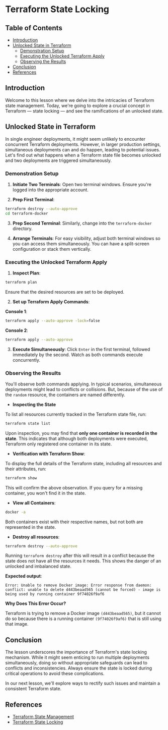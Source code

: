 # Terraform State Locking

## Table of Contents

- [Introduction](#introduction)
- [Unlocked State in Terraform](#unlocked-state-in-terraform)
    - [Demonstration Setup](#demonstration-setup)
    - [Executing the Unlocked Terraform Apply](#executing-the-unlocked-terraform-apply)
    - [Observing the Results](#observing-the-results)
- [Conclusion](#conclusion)
- [References](#references)

## Introduction

Welcome to this lesson where we delve into the intricacies of Terraform state management. Today, we're going to explore a crucial concept in Terraform — state locking — and see the ramifications of an unlocked state.

## Unlocked State in Terraform

In single engineer deployments, it might seem unlikely to encounter concurrent Terraform deployments. However, in larger production settings, simultaneous deployments can and do happen, leading to potential issues. Let's find out what happens when a Terraform state file becomes unlocked and two deployments are triggered simultaneously.

### Demonstration Setup

1. **Initiate Two Terminals**: Open two terminal windows. Ensure you're logged into the appropriate account.

2. **Prep First Terminal**:

```bash
terraform destroy --auto-approve
cd terraform-docker
```

3. **Prep Second Terminal**: Similarly, change into the `terraform-docker` directory.

4. **Arrange Terminals**: For easy visibility, adjust both terminal windows so you can access them simultaneously. You can have a split-screen configuration or stack them vertically.

### Executing the Unlocked Terraform Apply

1. **Inspect Plan**:

```bash
terraform plan
```

Ensure that the desired resources are set to be deployed.

2. **Set up Terraform Apply Commands**:

**Console 1**:

```bash
terraform apply --auto-approve -lock=false
```

**Console 2**:

```bash
terraform apply --auto-approve
```

3. **Execute Simultaneously**: Click `Enter` in the first terminal, followed immediately by the second. Watch as both commands execute concurrently.

### Observing the Results

You'll observe both commands applying. In typical scenarios, simultaneous deployments might lead to conflicts or collisions. But, because of the use of the `random` resource, the containers are named differently.

- **Inspecting the State**

To list all resources currently tracked in the Terraform state file, run:

```bash
terraform state list
```

Upon inspection, you may find that **only one container is recorded in the state**. This indicates that although both deployments were executed, Terraform only registered one container in its state.

- **Verification with Terraform Show**:

To display the full details of the Terraform state, including all resources and their attributes, run:

```bash
terraform show
```

This will confirm the above observation. If you query for a missing container, you won't find it in the state.

- **View all Containers**:

```bash
docker -a
```

Both containers exist with their respective names, but not both are represented in the state.

- **Destroy all resources**:

```bash
terraform destroy --auto-approve
```

Running `terraform destroy` after this will result in a conflict because the state does not have all the resources it needs. This shows the danger of an unlocked and imbalanced state.

**Expected output**:

```plaintext
Error: Unable to remove Docker image: Error response from daemon: conflict: unable to delete d443beaad565 (cannot be forced) - image is being used by running container 9f74026f9af6
```

**Why Does This Error Occur?**

Terraform is trying to remove a Docker image `(d443beaad565)`, but it cannot do so because there is a running container `(9f74026f9af6)` that is still using that image.

## Conclusion

The lesson underscores the importance of Terraform's state locking mechanism. While it might seem enticing to run multiple deployments simultaneously, doing so without appropriate safeguards can lead to conflicts and inconsistencies. Always ensure the state is locked during critical operations to avoid these complications.

In our next lesson, we'll explore ways to rectify such issues and maintain a consistent Terraform state.

## References

- [Terraform State Management](https://www.terraform.io/docs/language/state/index.html)
- [Terraform State Locking](https://developer.hashicorp.com/terraform/language/state)
